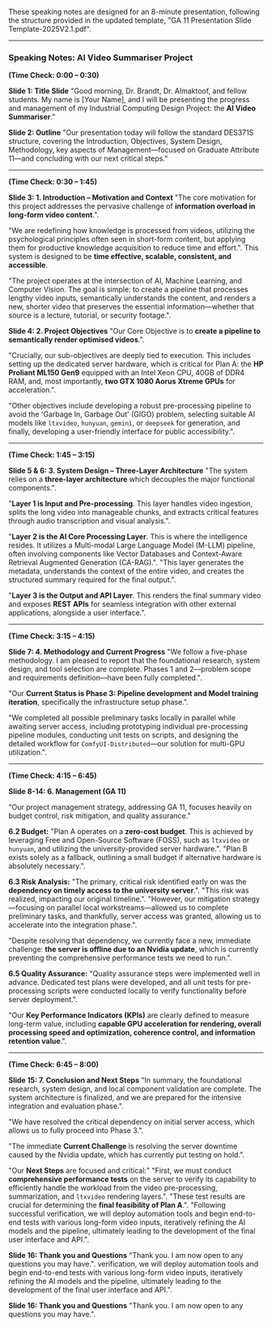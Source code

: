 These speaking notes are designed for an 8-minute presentation, following the structure provided in the updated template, "GA 11 Presentation Slide Template-2025V2.1.pdf".

***

### Speaking Notes: AI Video Summariser Project

**(Time Check: 0:00 – 0:30)**

**Slide 1: Title Slide**
"Good morning, Dr. Brandt, Dr. Almaktoof, and fellow students. My name is [Your Name], and I will be presenting the progress and management of my Industrial Computing Design Project: the **AI Video Summariser**."

**Slide 2: Outline**
"Our presentation today will follow the standard DES371S structure, covering the Introduction, Objectives, System Design, Methodology, key aspects of Management—focused on Graduate Attribute 11—and concluding with our next critical steps."

***

**(Time Check: 0:30 – 1:45)**

**Slide 3: 1. Introduction – Motivation and Context**
"The core motivation for this project addresses the pervasive challenge of **information overload in long-form video content**.".

"We are redefining how knowledge is processed from videos, utilizing the psychological principles often seen in short-form content, but applying them for productive knowledge acquisition to reduce time and effort.". This system is designed to be **time effective, scalable, consistent, and accessible**.

"The project operates at the intersection of AI, Machine Learning, and Computer Vision. The goal is simple: to create a pipeline that processes lengthy video inputs, semantically understands the content, and renders a new, shorter video that preserves the essential information—whether that source is a lecture, tutorial, or security footage.".

**Slide 4: 2. Project Objectives**
"Our Core Objective is to **create a pipeline to semantically render optimised videos**.".

"Crucially, our sub-objectives are deeply tied to execution. This includes setting up the dedicated server hardware, which is critical for Plan A: the **HP Proliant ML150 Gen9** equipped with an Intel Xeon CPU, 40GB of DDR4 RAM, and, most importantly, **two GTX 1080 Aorus Xtreme GPUs** for acceleration.".

"Other objectives include developing a robust pre-processing pipeline to avoid the 'Garbage In, Garbage Out' (GIGO) problem, selecting suitable AI models like `ltxvideo`, `hunyuan`, `gemini`, or `deepseek` for generation, and finally, developing a user-friendly interface for public accessibility.".

***

**(Time Check: 1:45 – 3:15)**

**Slide 5 & 6: 3. System Design – Three-Layer Architecture**
"The system relies on a **three-layer architecture** which decouples the major functional components.".

"**Layer 1 is Input and Pre-processing**. This layer handles video ingestion, splits the long video into manageable chunks, and extracts critical features through audio transcription and visual analysis.".

"**Layer 2 is the AI Core Processing Layer**. This is where the intelligence resides. It utilizes a Multi-modal Large Language Model (M-LLM) pipeline, often involving components like Vector Databases and Context-Aware Retrieval Augmented Generation (CA-RAG).". "This layer generates the metadata, understands the context of the entire video, and creates the structured summary required for the final output.".

"**Layer 3 is the Output and API Layer**. This renders the final summary video and exposes **REST APIs** for seamless integration with other external applications, alongside a user interface.".

***

**(Time Check: 3:15 – 4:15)**

**Slide 7: 4. Methodology and Current Progress**
"We follow a five-phase methodology. I am pleased to report that the foundational research, system design, and tool selection are complete. Phases 1 and 2—problem scope and requirements definition—have been fully completed.".

"Our **Current Status is Phase 3: Pipeline development and Model training iteration**, specifically the infrastructure setup phase.".

"We completed all possible preliminary tasks locally in parallel while awaiting server access, including prototyping individual pre-processing pipeline modules, conducting unit tests on scripts, and designing the detailed workflow for `ComfyUI-Distributed`—our solution for multi-GPU utilization.".

***

**(Time Check: 4:15 – 6:45)**

**Slide 8-14: 6. Management (GA 11)**

"Our project management strategy, addressing GA 11, focuses heavily on budget control, risk mitigation, and quality assurance."

**6.2 Budget:**
"Plan A operates on a **zero-cost budget**. This is achieved by leveraging Free and Open-Source Software (FOSS), such as `ltxvideo` or `hunyuan`, and utilizing the university-provided server hardware.". "Plan B exists solely as a fallback, outlining a small budget if alternative hardware is absolutely necessary.".

**6.3 Risk Analysis:**
"The primary, critical risk identified early on was the **dependency on timely access to the university server**.". "This risk was realized, impacting our original timeline.". "However, our mitigation strategy—focusing on parallel local workstreams—allowed us to complete preliminary tasks, and thankfully, server access was granted, allowing us to accelerate into the integration phase.".

"Despite resolving that dependency, we currently face a new, immediate challenge: **the server is offline due to an Nvidia update**, which is currently preventing the comprehensive performance tests we need to run.".

**6.5 Quality Assurance:**
"Quality assurance steps were implemented well in advance. Dedicated test plans were developed, and all unit tests for pre-processing scripts were conducted locally to verify functionality before server deployment.".

"Our **Key Performance Indicators (KPIs)** are clearly defined to measure long-term value, including **capable GPU acceleration for rendering, overall processing speed and optimization, coherence control, and information retention value**.".

***

**(Time Check: 6:45 – 8:00)**

**Slide 15: 7. Conclusion and Next Steps**
"In summary, the foundational research, system design, and local component validation are complete. The system architecture is finalized, and we are prepared for the intensive integration and evaluation phase.".

"We have resolved the critical dependency on initial server access, which allows us to fully proceed into Phase 3.".

"The immediate **Current Challenge** is resolving the server downtime caused by the Nvidia update, which has currently put testing on hold.".

"Our **Next Steps** are focused and critical:"
"First, we must conduct **comprehensive performance tests** on the server to verify its capability to efficiently handle the workload from the video pre-processing, summarization, and `ltxvideo` rendering layers.". "These test results are crucial for determining the **final feasibility of Plan A**.".
"Following successful verification, we will deploy automation tools and begin end-to-end tests with various long-form video inputs, iteratively refining the AI models and the pipeline, ultimately leading to the development of the final user interface and API.".

**Slide 16: Thank you and Questions**
"Thank you. I am now open to any questions you may have.". verification, we will deploy automation tools and begin end-to-end tests with various long-form video inputs, iteratively refining the AI models and the pipeline, ultimately leading to the development of the final user interface and API.".

**Slide 16: Thank you and Questions**
"Thank you. I am now open to any questions you may have.".
